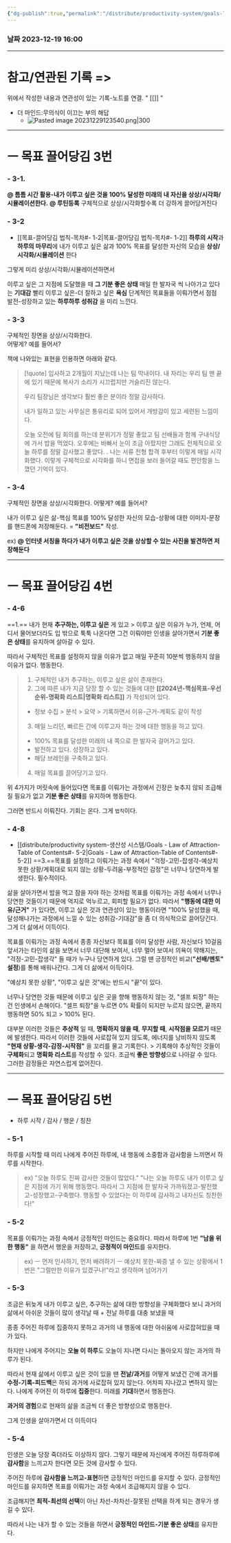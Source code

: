 ```yaml
---
{"dg-publish":true,"permalink":"/distribute/productivity-system/goals-law-of-attraction-table-of-contents/","tags":["목표-끌어당김법칙-마인드세팅","생산성-시스템"],"noteIcon":""}
---
```


### 날짜 2023-12-19 16:00

-------------------------------
# 참고/연관된 기록 =>
위에서 작성한 내용과 연관성이 있는 기록-노트를 연결.
" [[]] "
- 더 마인드:무의식이 이끄는 부의 해답
	- ![Pasted image 20231229123540.png|300](/img/user/%EC%B2%A8%EB%B6%80%ED%8C%8C%EC%9D%BC/Pasted%20image%2020231229123540.png)





----
# ㅡ 목표 끌어당김 3번


### - 3-1.
**@ 틈틈 시간 활용-내가 이루고 싶은 것을 100% 달성한 미래의 내 자신을 상상/시각화/시뮬레이션한다.**
	**@ 루틴등록**
구체적으로 상상/시각화할수록 더 강하게 끌어당겨진다

### - 3-2
- [[목표-끌어당김 법칙-목차#- 1-2\|목표-끌어당김 법칙-목차#- 1-2]]
**하루의 시작**과 **하루의 마무리**에 내가 이루고 싶은 삶과 100% 목표를 달성한 자신의 모습을 **상상/시각화/시뮬레이션** 한다
	
그렇게 미리 상상/시각화/시뮬레이션하면서
	
이루고 싶은 그 지점에 도달했을 때 **그 기분 좋은 상태**
매일 한 발자국 씩 나아가고 있다는 **기대감**
빨리 이루고 싶은-더 잘하고 싶은 **욕심**
단계적인 목표들을 이뤄가면서 점점 발전-성장하고 있는 **하루하루 성취감** 을 미리 느낀다.

### - 3-3
구체적인 장면을 상상/시각화한다.  
어떻게? 예를 들어서?  
  
책에 나와있는 표현을 인용하면 아래와 같다.
	
> [!quote]
> 입사하고 2개월이 지났는데 나는 팀 막내이다. 
> 내 자리는 우리 팀 맨 끝에 있기 때문에 복사기 소리가 시끄럽지만 거슬리진 않는다. 
> 
> 우리 팀장님은 생각보다 훨씬 좋은 분이라 정말 감사하다.
> 
> 내가 일하고 있는 사무실은 통유리로 되어 있어서 개방감이 있고 세련된 느낌이다.
> 
> 오늘 오전에 팀 회의를 하는데 분위기가 정말 좋았고 팀 선배들과 함께 구내식당에 가서 밥을 먹었다. 오후에는 바빠서 눈이 조금 아팠지만 그래도 전체적으로 오늘 하루를 정말 감사했고 좋았다.
> .
> 나는 서류 전형 합격 후부터 이렇게 매일 시각화했다. 이렇게 구체적으로 시각화를 하니 면접을 보러 들어갈 때도 편안함을 느꼈던 기억이 있다.


### - 3-4
구체적인 장면을 상상/시각화한다. 
어떻게? 예를 들어서? 
	
내가 이루고 싶은 삶-핵심 목표를 100% 달성한 자신의 모습-상황에 대한 이미지-문장를 핸드폰에 저장해둔다. = **"비전보드"** 작성.
	
ex)
**@ 인터넷 서칭을 하다가 내가 이루고 싶은 것을 상상할 수 있는 사진을 발견하면 저장해둔다**


---
# ㅡ 목표 끌어당김 4번



### - 4-6
==1.==
내가 현재 **추구하는, 이루고 싶은** 게 있고 > 이루고 싶은 이유가 누가, 언제, 어디서 물어보더라도 입 밖으로 툭툭 나온다면 그건 이뤄야만 인생을 살아가면서 **기분 좋은 상태**를 유지하며 살아갈 수 있다. 
	
따라서 구체적인 목표를 설정하지 않을 이유가 없고 매일 꾸준히 10분씩 행동하지 않을 이유가 없다. 행동한다.
	
> 1. 구체적인 내가 추구하는, 이루고 싶은 삶이 존재한다.
> 2. 그에 따른 내가 지금 당장 할 수 있는 것들에 대한 **[[2024년-핵심목표-우선순위-명확화 리스트\|명확화 리스트]]** 가 작성되어 있다.
> 	- 정보 수집 > 분석 > 요약 > 기록하면서 이유-근거-계획도 같이 작성
> 3. 매일 느리던, 빠르든 간에 이루고자 하는 것에 대한 행동을 하고 있다. 
> 	- 100% 목표를 달성한 미래의 내 쪽으로 한 발자국 걸어가고 있다.  
> 	- 발전하고 있다. 성장하고 있다. 
> 	- 해당 브레인을 구축하고 있다.
> 4. 매일 목표를 끌어당기고 있다.
	
위 4가지가 머릿속에 들어있다면 목표를 이뤄가는 과정에서 긴장은 늦추지 않되 조급해질 필요가 없고 **기분 좋은 상태**를 유지하며 행동한다.  
	
그러면 반드시 이뤄진다. 기회는 온다. 그게 `법칙`이다.

### - 4-8
- [[distribute/productivity system-생산성 시스템/Goals - Law of Attraction-Table of Contents#- 5-2\|Goals - Law of Attraction-Table of Contents#- 5-2]]
==3.==목표를 설정하고 이뤄가는 과정 속에서 "걱정-고민-잡생각-예상치 못한 상황/계획대로 되지 않는 상황-두려움-부정적인 감정"은 너무나 당연하게 발생한다. 필수적이다.
	
삶을 살아가면서 밥을 먹고 잠을 자야 하는 것처럼 목표를 이뤄가는 과정 속에서 너무나 당연한 것들이기 때문에 억지로 억누르고, 회피할 필요가 없다. 따라서 **"행동에 대한 이유/근거"** 가 있다면, 이루고 싶은 것과 연관성이 있는 행동이라면 "100% 달성했을 때, 달성해나가는 과정에서 느낄 수 있는 성취감-기대감"을 좀 더 의식적으로 끌어당긴다. 그게 더 삶에서 이득이다.
	
목표를 이뤄가는 과정 속에서 종종 자신보다 목표를 이미 달성한 사람, 자신보다 10걸음 앞서가는 타인의 삶을 보면서 너무 대단해 보여서, 너무 멀어 보여서 의욕이 약해지는, "걱정-고민-잡생각" 들 때가 누구나 당연하게 있다. 그럴 땐 긍정적인 비교(**"선배/멘토" 설정**)를 통해 배워나간다. 그게 더 삶에서 이득이다.
	
"예상치 못한 상황", "이루고 싶은 것"에는 반드시 "끝"이 있다.
	
너무나 당연한 것들 때문에 이루고 싶은 곳을 향해  행동하지 않는 것, "셀프 퇴장" 하는 건 인생에서 손해이다.  "셀프 퇴장"을 누르면 0% 확률이 되지만 누르지 않으면, 끝까지 행동하면 50% 되고 > 100% 된다.
	
대부분 이러한 것들은 **추상적** 일 때, **명확하지 않을 때**, **무지할 때**, **시작점을 모르기** 때문에 발생한다. 따라서 이러한 것들에 사로잡혀 있지 않도록, 에너지를 낭비하지 않도록 **"현재 상황-생각-감정-시작점"** 을 꼬리를 물고 기록한다.  > 기록해야 추상적인 것들이 **구체화**되고 **명확화 리스트**를 작성할 수 있다. 조금씩 **좋은 방향성**으로 나아갈 수 있다. 그러한 감정들은 자연스럽게 없어진다.


----
# ㅡ 목표 끌어당김 5번
- 하루 시작 / 감사 / 행운 / 칭찬

### - 5-1
하루를 시작할 때 미리 나에게 주어진 하루에, 내 행동에 소중함과 감사함을 느끼면서 하루를 시작한다.
	
> ex)
> "오늘 하루도 진짜 감사한 것들이 많았다."
> "나는 오늘 하루도 내가 이루고 싶은 지점에 가기 위해 행동했다. 따라서 그 지점에 한 발자국 가까워졌고-발전했고-성장했고-구축했다. 행동할 수 있었다는 이 하루에 감사하고 내자신도 칭찬한다!"

### - 5-2
목표를 이뤄가는 과정 속에서 긍정적인 마인드는 중요하다. 따라서 하루에 1번 **"남을 위한 행동"** 을 하면서 행운을 저장하고, **긍정적이 마인드**를 유지한다.
	
> ex) 
> ㅡ 먼저 인사하기, 먼저 배려하기 
> ㅡ 예상치 못한-짜증 낼 수 있는 상황에서 1번은 "그럴만한 이유가 있겠구나!"라고 생각하며 넘어가기 


### - 5-3
조금은  뒤늦게 내가 이루고 싶은, 추구하는 삶에 대한 방향성을 구체화했다 보니 과거의 삶에서 아쉬운 것들이 많이 생각날 때 + 전날 하루를 대충 보냈을 때
	
종종 주어진 하루에 집중하지 못하고 과거의 내 행동에 대한 아쉬움에 사로잡혀있을 때가 있다. 
	
하지만 나에게 주어지는 **오늘 이 하루**도 오늘이 지나면 다시는 돌아오지 않는 과거의 하루가 된다. 
	
따라서 현재 삶에서 이루고 싶은 것이 있을 땐 **전날/과거**를 어떻게 보냈건 간에 과거를 **수정-기록-피드백**은 하되 과거에 사로잡혀 있지 않는다. 어차피 지나갔고 변하지 않는다. 나에게 주어진 이 하루에 **집중**한다. 미래를 **기대**하면서 행동한다.   
	
**과거의 경험**으로 현재의 삶을 조금씩 더 좋은 방향성으로 행동한다.
	
그게 인생을 살아가면서 더 이득이다

### - 5-4
인생은 오늘 당장 죽더라도 이상하지 않다. 그렇기 때문에 자신에게 주어진 하루하루에 **감사함**을  느끼고자 한다면 모든 것에 감사할 수 있다. 
	
주어진 하루에 **감사함을 느끼고-표현**하면 긍정적인 마인드를 유지할 수 있다. 긍정적인 마인드를 유지하면 목표를 이뤄가는 과정 속에서 조급해지지 않을 수 있다. 
	
조급해지면 **최적-최선의 선택**이 아닌 차선-차차선-잘못된 선택을 하게 되는 경우가 생길 수 있다.
	
따라서 나는 내가 할 수 있는 것들을 하면서 **긍정적인 마인드-기분 좋은 상태**를 유지한다.